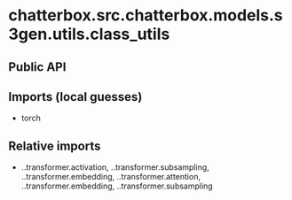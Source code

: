 # chatterbox.src.chatterbox.models.s3gen.utils.class_utils

## Public API


## Imports (local guesses)
- torch

## Relative imports
- ..transformer.activation, ..transformer.subsampling, ..transformer.embedding, ..transformer.attention, ..transformer.embedding, ..transformer.subsampling